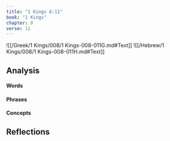 ```yaml
---
title: "1 Kings 8:11"
book: "1 Kings"
chapter: 8
verse: 11
---
```

![[/Greek/1 Kings/008/1 Kings-008-011G.md#Text]]
![[/Hebrew/1 Kings/008/1 Kings-008-011H.md#Text]]

## Analysis

#### Words

#### Phrases

#### Concepts

## Reflections
